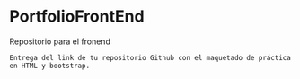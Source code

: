 # PortfolioFrontEnd
Repositorio para el fronend

	Entrega del link de tu repositorio Github con el maquetado de práctica en HTML y bootstrap.
